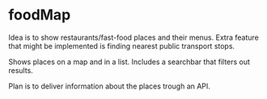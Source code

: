 # foodMap #

Idea is to show restaurants/fast-food places and their menus. Extra feature that might be implemented is finding nearest public transport stops.

Shows places on a map and in a list. Includes a searchbar that filters out results.

Plan is to deliver information about the places trough an API.